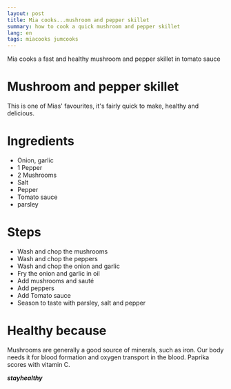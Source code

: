 ```yaml
---
layout: post
title: Mia cooks...mushroom and pepper skillet
summary: how to cook a quick mushroom and pepper skillet
lang: en
tags: miacooks jumcooks
---
```


<div class="message">
Mia cooks a fast and healthy mushroom and pepper skillet in tomato sauce
</div>

# Mushroom and pepper skillet
This is one of Mias' favourites, it's fairly quick to make, healthy and delicious.

# Ingredients
- Onion, garlic
- 1 Pepper
- 2 Mushrooms
- Salt
- Pepper
- Tomato sauce
- parsley

# Steps
- Wash and chop the mushrooms
- Wash and chop the peppers
- Wash and chop the onion and garlic
- Fry the onion and garlic in oil
- Add mushrooms and sauté
- Add peppers
- Add Tomato sauce
- Season to taste with parsley, salt and pepper

# Healthy because
Mushrooms are generally a good source of minerals, such as iron.
Our body needs it for blood formation and oxygen transport in the blood.
Paprika scores with vitamin C.

_**stayhealthy**_
